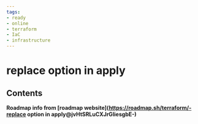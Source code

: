 ```yaml
---
tags:
- ready
- online
- terraform
- IaC
- infrastructure
---
```


# replace option in apply

## Contents

__Roadmap info from [roadmap website](<https://roadmap.sh/terraform/-replace> option in apply@jvHtSRLuCXJrGIiesgbE-)__
